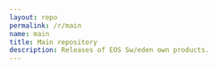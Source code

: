 ```yaml
---
layout: repo
permalink: /r/main
name: main
title: Main repository
description: Releases of EOS Sw/eden own products.
---
```

